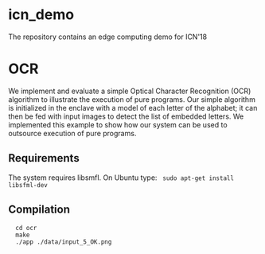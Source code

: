 # icn_demo
The repository contains an edge computing demo for ICN'18

# OCR
We implement and evaluate a simple Optical Character Recognition (OCR) algorithm to illustrate the execution of pure programs. Our simple algorithm is initialized in the enclave with a model of each letter of the alphabet; it can then be fed with input images to detect the list of embedded letters. We implemented this example to show how our system can be used to outsource execution of pure
programs.

## Requirements
The system requires libsmfl. On Ubuntu type:
`` sudo apt-get install libsfml-dev``

## Compilation

```
  cd ocr
  make
  ./app ./data/input_5_OK.png
```
